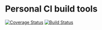 # Personal CI build tools

[![Coverage Status](https://coveralls.io/repos/github/Alorel/personal-build-tools/badge.svg?branch=dev)](https://coveralls.io/github/Alorel/personal-build-tools?branch=dev)
[![Build Status](https://travis-ci.org/Alorel/personal-build-tools.svg?branch=dev)](https://travis-ci.org/Alorel/personal-build-tools)
